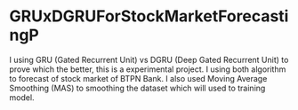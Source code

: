 # GRUxDGRUForStockMarketForecastingP
I using GRU (Gated Recurrent Unit) vs DGRU (Deep Gated Recurrent Unit) to prove which the better, this is a experimental project.  I using both algorithm to forecast of stock market of BTPN Bank.  I also used Moving Average Smoothing (MAS) to smoothing the dataset which will used to training model. 
